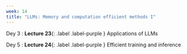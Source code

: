 ```yaml
---
week: 14
title: "LLMs: Memory and computation efficient methods I"
---
```


Dey 3
: **Lecture 23**{: .label .label-purple } Applications of LLMs

Dey 5
: **Lecture 24**{: .label .label-purple } Efficient training and inference